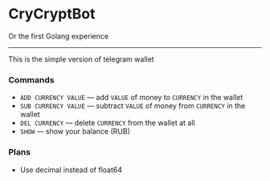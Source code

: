 # CryCryptBot
Or the first Golang experience
***
This is the simple version of telegram wallet

### Commands ###
* `ADD CURRENCY VALUE` — add `VALUE` of money to `CURRENCY` in the wallet
* `SUB CURRENCY VALUE` — subtract `VALUE` of money from `CURRENCY` in the wallet
* `DEL CURRENCY` — delete `CURRENCY` from the wallet at all
* `SHOW` — show your balance (RUB)

### Plans ###
* Use decimal instead of float64
